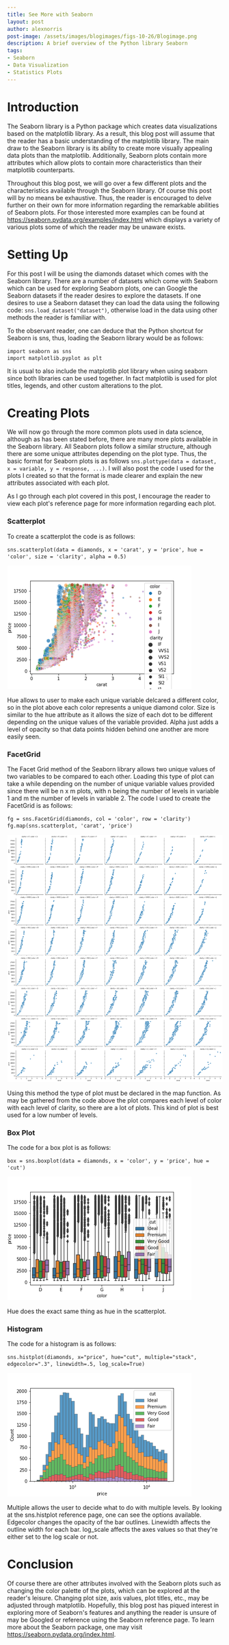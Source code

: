 ```yaml
---
title: See More with Seaborn
layout: post
author: alexnorris
post-image: /assets/images/blogimages/figs-10-26/Blogimage.png
description: A brief overview of the Python library Seaborn
tags:
- Seaborn
- Data Visualization
- Statistics Plots
---
```


# Introduction

The Seaborn library is a Python package which creates data visualizations based on the matplotlib library. As a result, this blog post will assume that the reader has a basic understanding of the matplotlib library. The main draw to the Seaborn library is its ability to create more visually appealing data plots than the matplotlib. Additionally, Seaborn plots contain more attributes which allow plots to contain more characteristics than their matplotlib counterparts.

Throughout this blog post, we will go over a few different plots and the characteristics available through the Seaborn library. Of course this post will by no means be exhaustive. Thus, the reader is encouraged to delve further on their own for more information regarding the remarkable abilities of Seaborn plots. For those interested more examples can be found at https://seaborn.pydata.org/examples/index.html which displays a variety of various plots some of which the reader may be unaware exists.

# Setting Up

For this post I will be using the diamonds dataset which comes with the Seaborn library. There are a number of datasets which come with Seaborn which can be used for exploring Seaborn plots, one can Google the Seaborn datasets if the reader desires to explore the datasets. If one desires to use a Seaborn dataset they can load the data using the following code: `sns.load_dataset("dataset")`, otherwise load in the data using other methods the reader is familiar with.

To the observant reader, one can deduce that the Python shortcut for Seaborn is sns, thus, loading the Seaborn library would be as follows:
```
import seaborn as sns
import matplotlib.pyplot as plt

```

It is usual to also include the matplotlib plot library when using seaborn since both libraries can be used together. In fact matplotlib is used for plot titles, legends, and other custom alterations to the plot.

# Creating Plots

We will now go through the more common plots used in data science, although as has been stated before, there are many more plots available in the Seaborn library. All Seaborn plots follow a similar structure, although there are some unique attributes depending on the plot type. Thus, the basic format for Seaborn plots is as follows `sns.plottype(data = dataset, x = variable, y = response, ...)`. I will also post the code I used for the plots I created so that the format is made clearer and explain the new attributes associated with each plot.

As I go through each plot covered in this post, I encourage the reader to view each plot's reference page for more information regarding each plot.

### Scatterplot

To create a scatterplot the code is as follows:

```
sns.scatterplot(data = diamonds, x = 'carat', y = 'price', hue = 'color', size = 'clarity', alpha = 0.5)
```

![scatter](/assets/images/blogimages/figs-10-26/scatterplot.png)

Hue allows to user to make each unique variable delcared a different color, so in the plot above each color represents a unique diamond color.
Size is similar to the hue attribute as it allows the size of each dot to be different depending on the unique values of the variable provided.
Alpha just adds a level of opacity so that data points hidden behind one another are more easily seen.

### FacetGrid

The Facet Grid method of the Seaborn library allows two unique values of two variables to be compared to each other. Loading this type of plot can take a while depending on the number of unique variable values provided since there will be n x m plots, with n being the number of levels in variable 1 and m the number of levels in variable 2. The code I used to create the FacetGrid is as follows:

```
fg = sns.FacetGrid(diamonds, col = 'color', row = 'clarity')
fg.map(sns.scatterplot, 'carat', 'price')
```
![grid](/assets/images/blogimages/figs-10-26/grid.png)

Using this method the type of plot must be declared in the map function. As may be gathered from the code above the plot compares each level of color with each level of clarity, so there are a lot of plots. This kind of plot is best used for a low number of levels.

### Box Plot

The code for a box plot is as follows:

```
box = sns.boxplot(data = diamonds, x = 'color', y = 'price', hue = 'cut')
```
![boxplot](/assets/images/blogimages/figs-10-26/boxplot.png)

Hue does the exact same thing as hue in the scatterplot.

### Histogram

The code for a histogram is as follows:

```
sns.histplot(diamonds, x="price", hue="cut", multiple="stack", edgecolor=".3", linewidth=.5, log_scale=True)
```
![hist](/assets/images/blogimages/figs-10-26/hist.png)

Multiple allows the user to decide what to do with multiple levels. By looking at the sns.histplot reference page, one can see the options available.
Edgecolor changes the opacity of the bar outlines.
Linewidth affects the outline width for each bar.
log_scale affects the axes values so that they're either set to the log scale or not.

# Conclusion

Of course there are other attributes involved with the Seaborn plots such as changing the color palette of the plots, which can be explored at the reader's leisure. Changing plot size, axis values, plot titles, etc., may be adjusted through matplotlib. Hopefully, this blog post has piqued interest in exploring more of Seaborn's features and anything the reader is unsure of may be Googled or reference using the Seaborn reference page. To learn more about the Seaborn package, one may visit https://seaborn.pydata.org/index.html.
